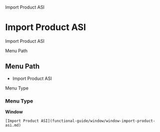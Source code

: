 
Import Product ASI
# Import Product ASI


Import Product ASI

Menu Path
## Menu Path



- Import Product ASI

Menu Type
### Menu Type

**Window**


```
[Import Product ASI](functional-guide/window/window-import-product-asi.md)
```